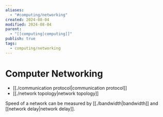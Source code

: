 ```yaml
---
aliases:
  - "#computing/networking"
created: 2024-08-04
modified: 2024-08-04
parent:
  - "[[computing|computing]]"
publish: true
tags:
  - computing/networking
---
```


# Computer Networking
- [[./communication protocol|communication protocol]]
- [[./network topology|network topology]]

Speed of a network can be measured by [[./bandwidth|bandwidth]] and [[network delay|network delay]].